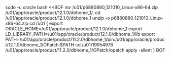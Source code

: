 sudo -u oracle bash <<BOF
mv /u01/p6880880_121010_Linux-x86-64.zip /u01/app/oracle/product/12.1.0/dbhome_1/.
cd /u01/app/oracle/product/12.1.0/dbhome_1
unzip -o p6880880_121010_Linux-x86-64.zip
cd /u01 
{ 
	export ORACLE_HOME=/u01/app/oracle/product/12.1.0/dbhome_1 
        export LD_LIBRARY_PATH=/u01/app/oracle/product/12.1.0/dbhome_1/lib 
        export PATH=/u01/app/oracle/product/11.2.0/dbhome_1/bin:/u01/app/oracle/product/12.1.0/dbhome_1/OPatch:$PATH 
        cd /u01/19954978
        /u01/app/oracle/product/11.2.0/dbhome_1/OPatch/opatch apply -silent
}
BOF
